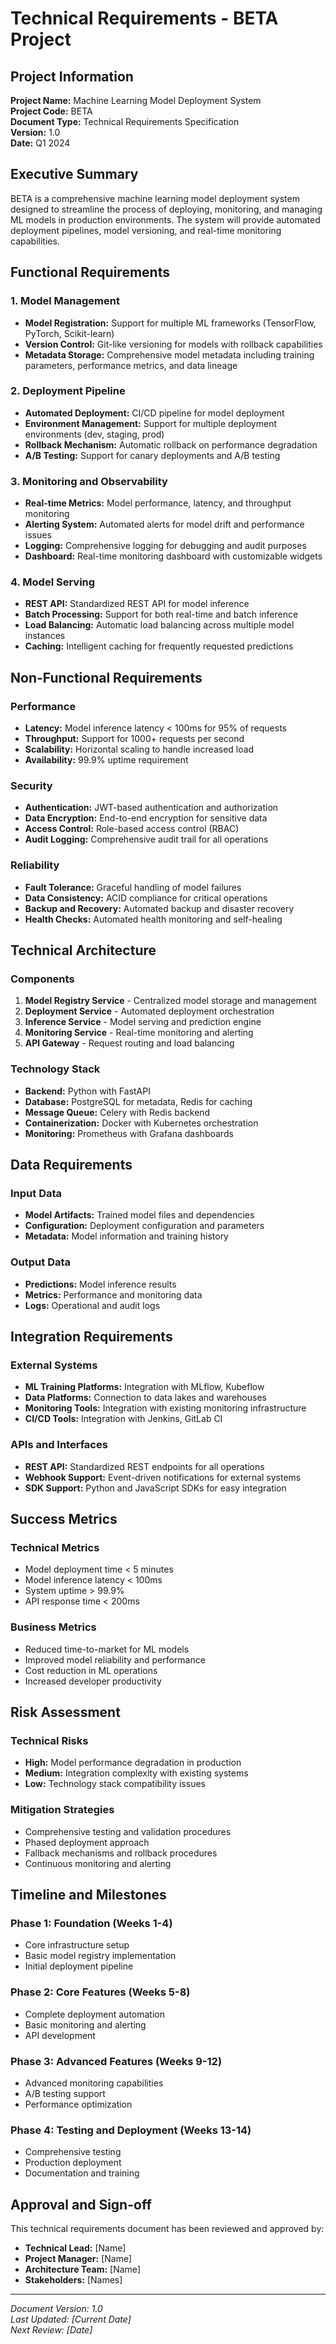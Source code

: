 # Technical Requirements - BETA Project

## Project Information
**Project Name:** Machine Learning Model Deployment System  
**Project Code:** BETA  
**Document Type:** Technical Requirements Specification  
**Version:** 1.0  
**Date:** Q1 2024  

## Executive Summary
BETA is a comprehensive machine learning model deployment system designed to streamline the process of deploying, monitoring, and managing ML models in production environments. The system will provide automated deployment pipelines, model versioning, and real-time monitoring capabilities.

## Functional Requirements

### 1. Model Management
- **Model Registration:** Support for multiple ML frameworks (TensorFlow, PyTorch, Scikit-learn)
- **Version Control:** Git-like versioning for models with rollback capabilities
- **Metadata Storage:** Comprehensive model metadata including training parameters, performance metrics, and data lineage

### 2. Deployment Pipeline
- **Automated Deployment:** CI/CD pipeline for model deployment
- **Environment Management:** Support for multiple deployment environments (dev, staging, prod)
- **Rollback Mechanism:** Automatic rollback on performance degradation
- **A/B Testing:** Support for canary deployments and A/B testing

### 3. Monitoring and Observability
- **Real-time Metrics:** Model performance, latency, and throughput monitoring
- **Alerting System:** Automated alerts for model drift and performance issues
- **Logging:** Comprehensive logging for debugging and audit purposes
- **Dashboard:** Real-time monitoring dashboard with customizable widgets

### 4. Model Serving
- **REST API:** Standardized REST API for model inference
- **Batch Processing:** Support for both real-time and batch inference
- **Load Balancing:** Automatic load balancing across multiple model instances
- **Caching:** Intelligent caching for frequently requested predictions

## Non-Functional Requirements

### Performance
- **Latency:** Model inference latency < 100ms for 95% of requests
- **Throughput:** Support for 1000+ requests per second
- **Scalability:** Horizontal scaling to handle increased load
- **Availability:** 99.9% uptime requirement

### Security
- **Authentication:** JWT-based authentication and authorization
- **Data Encryption:** End-to-end encryption for sensitive data
- **Access Control:** Role-based access control (RBAC)
- **Audit Logging:** Comprehensive audit trail for all operations

### Reliability
- **Fault Tolerance:** Graceful handling of model failures
- **Data Consistency:** ACID compliance for critical operations
- **Backup and Recovery:** Automated backup and disaster recovery
- **Health Checks:** Automated health monitoring and self-healing

## Technical Architecture

### Components
1. **Model Registry Service** - Centralized model storage and management
2. **Deployment Service** - Automated deployment orchestration
3. **Inference Service** - Model serving and prediction engine
4. **Monitoring Service** - Real-time monitoring and alerting
5. **API Gateway** - Request routing and load balancing

### Technology Stack
- **Backend:** Python with FastAPI
- **Database:** PostgreSQL for metadata, Redis for caching
- **Message Queue:** Celery with Redis backend
- **Containerization:** Docker with Kubernetes orchestration
- **Monitoring:** Prometheus with Grafana dashboards

## Data Requirements

### Input Data
- **Model Artifacts:** Trained model files and dependencies
- **Configuration:** Deployment configuration and parameters
- **Metadata:** Model information and training history

### Output Data
- **Predictions:** Model inference results
- **Metrics:** Performance and monitoring data
- **Logs:** Operational and audit logs

## Integration Requirements

### External Systems
- **ML Training Platforms:** Integration with MLflow, Kubeflow
- **Data Platforms:** Connection to data lakes and warehouses
- **Monitoring Tools:** Integration with existing monitoring infrastructure
- **CI/CD Tools:** Integration with Jenkins, GitLab CI

### APIs and Interfaces
- **REST API:** Standardized REST endpoints for all operations
- **Webhook Support:** Event-driven notifications for external systems
- **SDK Support:** Python and JavaScript SDKs for easy integration

## Success Metrics

### Technical Metrics
- Model deployment time < 5 minutes
- Model inference latency < 100ms
- System uptime > 99.9%
- API response time < 200ms

### Business Metrics
- Reduced time-to-market for ML models
- Improved model reliability and performance
- Cost reduction in ML operations
- Increased developer productivity

## Risk Assessment

### Technical Risks
- **High:** Model performance degradation in production
- **Medium:** Integration complexity with existing systems
- **Low:** Technology stack compatibility issues

### Mitigation Strategies
- Comprehensive testing and validation procedures
- Phased deployment approach
- Fallback mechanisms and rollback procedures
- Continuous monitoring and alerting

## Timeline and Milestones

### Phase 1: Foundation (Weeks 1-4)
- Core infrastructure setup
- Basic model registry implementation
- Initial deployment pipeline

### Phase 2: Core Features (Weeks 5-8)
- Complete deployment automation
- Basic monitoring and alerting
- API development

### Phase 3: Advanced Features (Weeks 9-12)
- Advanced monitoring capabilities
- A/B testing support
- Performance optimization

### Phase 4: Testing and Deployment (Weeks 13-14)
- Comprehensive testing
- Production deployment
- Documentation and training

## Approval and Sign-off
This technical requirements document has been reviewed and approved by:
- **Technical Lead:** [Name]
- **Project Manager:** [Name]
- **Architecture Team:** [Name]
- **Stakeholders:** [Names]

---
*Document Version: 1.0*  
*Last Updated: [Current Date]*  
*Next Review: [Date]*
